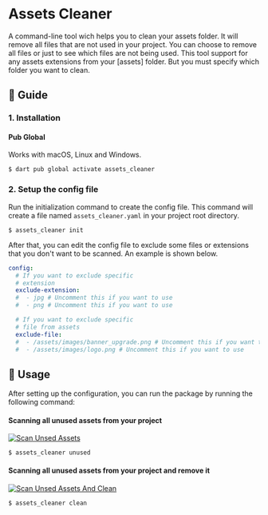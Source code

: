 # Assets Cleaner

A command-line tool wich helps you to clean your assets folder. It will remove all files that are not used in your project. You can choose to remove all files or just to see which files are not being used.
This tool support for any assets extensions from your [assets] folder. But you must specify which folder you want to clean.

## :book: Guide

### 1. Installation
#### Pub Global
Works with macOS, Linux and Windows.
    
```shell
$ dart pub global activate assets_cleaner
```

### 2. Setup the config file

Run the initialization command to create the config file. This command will create a file named `assets_cleaner.yaml` in your project root directory.

```shell
$ assets_cleaner init
```

After that, you can edit the config file to exclude some files or extensions that you don't want to be scanned.
An example is shown below.

```yaml
config:
  # If you want to exclude specific
  # extension
  exclude-extension:
  #  - jpg # Uncomment this if you want to use
  #  - png # Uncomment this if you want to use

  # If you want to exclude specific
  # file from assets
  exclude-file:
  #  - /assets/images/banner_upgrade.png # Uncomment this if you want to use
  #  - /assets/images/logo.png # Uncomment this if you want to use
```

## :rocket: Usage

After setting up the configuration, you can run the package by running the following command:

#### Scanning all unused assets from your project
[![Scan Unsed Assets](https://i.ibb.co/KzqpwTh/Assets-Cleaner-Unused.png)](https://i.ibb.co/KzqpwTh/Assets-Cleaner-Unused.png)
```shell
$ assets_cleaner unused
```

#### Scanning all unused assets from your project and remove it
[![Scan Unsed Assets And Clean](https://i.ibb.co/s27R1tZ/Assets-Cleaner-Clean.png)](https://i.ibb.co/s27R1tZ/Assets-Cleaner-Clean.png)
```shell
$ assets_cleaner clean
```
